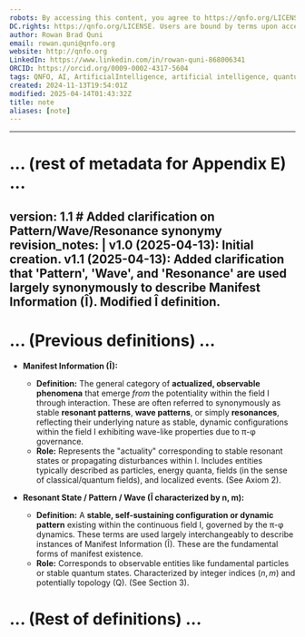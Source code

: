 ```yaml
---
robots: By accessing this content, you agree to https://qnfo.org/LICENSE. Non-commercial use only. Attribution required.
DC.rights: https://qnfo.org/LICENSE. Users are bound by terms upon access.
author: Rowan Brad Quni
email: rowan.quni@qnfo.org
website: http://qnfo.org
LinkedIn: https://www.linkedin.com/in/rowan-quni-868006341
ORCID: https://orcid.org/0009-0002-4317-5604
tags: QNFO, AI, ArtificialIntelligence, artificial intelligence, quantum, physics, science, Einstein, QuantumMechanics, quantum mechanics, QuantumComputing, quantum computing, information, InformationTheory, information theory, InformationalUniverse, informational universe, informational universe hypothesis, IUH
created: 2024-11-13T19:54:01Z
modified: 2025-04-14T01:43:32Z
title: note
aliases: [note]
---
```

---
# ... (rest of metadata for Appendix E) ...
version: 1.1 # Added clarification on Pattern/Wave/Resonance synonymy
revision_notes: |
  v1.0 (2025-04-13): Initial creation.
  v1.1 (2025-04-13): Added clarification that 'Pattern', 'Wave', and 'Resonance' are used largely synonymously to describe Manifest Information (Î). Modified Î definition.
---
# ... (Previous definitions) ...

*   **Manifest Information (Î):**
    *   **Definition:** The general category of **actualized, observable phenomena** that emerge *from* the potentiality within the field I through interaction. These are often referred to synonymously as stable **resonant patterns**, **wave patterns**, or simply **resonances**, reflecting their underlying nature as stable, dynamic configurations within the field I exhibiting wave-like properties due to π-φ governance.
    *   **Role:** Represents the "actuality" corresponding to stable resonant states or propagating disturbances within I. Includes entities typically described as particles, energy quanta, fields (in the sense of classical/quantum fields), and localized events. (See Axiom 2).

*   **Resonant State / Pattern / Wave (Î characterized by n, m):**
    *   **Definition:** A **stable, self-sustaining configuration or dynamic pattern** existing within the continuous field I, governed by the π-φ dynamics. These terms are used largely interchangeably to describe instances of Manifest Information (Î). These are the fundamental forms of manifest existence.
    *   **Role:** Corresponds to observable entities like fundamental particles or stable quantum states. Characterized by integer indices $(n, m)$ and potentially topology (Q). (See Section 3).

# ... (Rest of definitions) ...